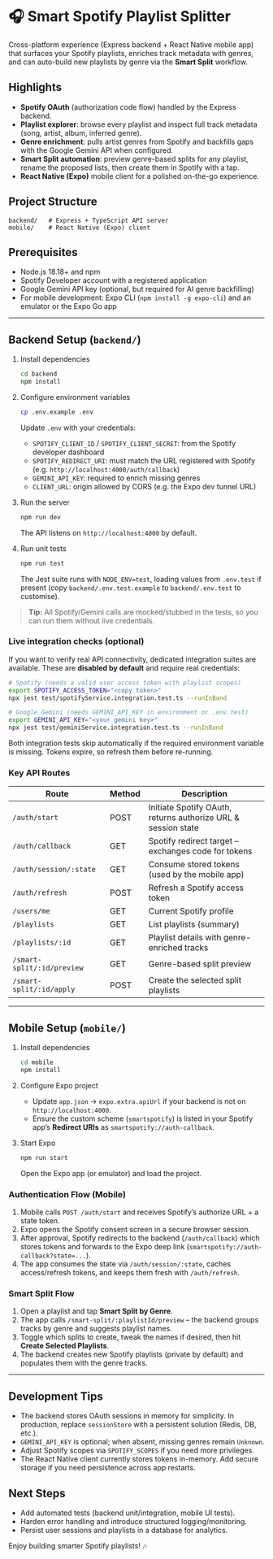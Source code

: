 # 🎧 Smart Spotify Playlist Splitter

Cross-platform experience (Express backend + React Native mobile app) that surfaces your Spotify playlists, enriches track metadata with genres, and can auto-build new playlists by genre via the **Smart Split** workflow.

## Highlights
- **Spotify OAuth** (authorization code flow) handled by the Express backend.
- **Playlist explorer**: browse every playlist and inspect full track metadata (song, artist, album, inferred genre).
- **Genre enrichment**: pulls artist genres from Spotify and backfills gaps with the Google Gemini API when configured.
- **Smart Split automation**: preview genre-based splits for any playlist, rename the proposed lists, then create them in Spotify with a tap.
- **React Native (Expo)** mobile client for a polished on-the-go experience.

## Project Structure
```
backend/   # Express + TypeScript API server
mobile/    # React Native (Expo) client
```

## Prerequisites
- Node.js 18.18+ and npm
- Spotify Developer account with a registered application
- Google Gemini API key (optional, but required for AI genre backfilling)
- For mobile development: Expo CLI (`npm install -g expo-cli`) and an emulator or the Expo Go app

---

## Backend Setup (`backend/`)
1. Install dependencies
   ```bash
   cd backend
   npm install
   ```

2. Configure environment variables
   ```bash
   cp .env.example .env
   ```
   Update `.env` with your credentials:
   - `SPOTIFY_CLIENT_ID` / `SPOTIFY_CLIENT_SECRET`: from the Spotify developer dashboard
   - `SPOTIFY_REDIRECT_URI`: must match the URL registered with Spotify (e.g. `http://localhost:4000/auth/callback`)
   - `GEMINI_API_KEY`: required to enrich missing genres
   - `CLIENT_URL`: origin allowed by CORS (e.g. the Expo dev tunnel URL)

3. Run the server
   ```bash
   npm run dev
   ```
   The API listens on `http://localhost:4000` by default.

4. Run unit tests
   ```bash
   npm run test
   ```
   The Jest suite runs with `NODE_ENV=test`, loading values from `.env.test` if present (copy `backend/.env.test.example` to `backend/.env.test` to customise).

> **Tip:** All Spotify/Gemini calls are mocked/stubbed in the tests, so you can run them without live credentials.

### Live integration checks (optional)
If you want to verify real API connectivity, dedicated integration suites are available. These are **disabled by default** and require real credentials:

```bash
# Spotify (needs a valid user access token with playlist scopes)
export SPOTIFY_ACCESS_TOKEN="<copy token>"
npx jest test/spotifyService.integration.test.ts --runInBand

# Google Gemini (needs GEMINI_API_KEY in environment or .env.test)
export GEMINI_API_KEY="<your gemini key>"
npx jest test/geminiService.integration.test.ts --runInBand
```

Both integration tests skip automatically if the required environment variable is missing. Tokens expire, so refresh them before re-running.

### Key API Routes
| Route | Method | Description |
| --- | --- | --- |
| `/auth/start` | POST | Initiate Spotify OAuth, returns authorize URL & session state |
| `/auth/callback` | GET | Spotify redirect target – exchanges code for tokens |
| `/auth/session/:state` | GET | Consume stored tokens (used by the mobile app) |
| `/auth/refresh` | POST | Refresh a Spotify access token |
| `/users/me` | GET | Current Spotify profile |
| `/playlists` | GET | List playlists (summary) |
| `/playlists/:id` | GET | Playlist details with genre-enriched tracks |
| `/smart-split/:id/preview` | GET | Genre-based split preview |
| `/smart-split/:id/apply` | POST | Create the selected split playlists |

---

## Mobile Setup (`mobile/`)
1. Install dependencies
   ```bash
   cd mobile
   npm install
   ```

2. Configure Expo project
   - Update `app.json` → `expo.extra.apiUrl` if your backend is not on `http://localhost:4000`.
   - Ensure the custom scheme (`smartspotify`) is listed in your Spotify app’s **Redirect URIs** as `smartspotify://auth-callback`.

3. Start Expo
   ```bash
   npm run start
   ```
   Open the Expo app (or emulator) and load the project.

### Authentication Flow (Mobile)
1. Mobile calls `POST /auth/start` and receives Spotify’s authorize URL + a state token.
2. Expo opens the Spotify consent screen in a secure browser session.
3. After approval, Spotify redirects to the backend (`/auth/callback`) which stores tokens and forwards to the Expo deep link (`smartspotify://auth-callback?state=...`).
4. The app consumes the state via `/auth/session/:state`, caches access/refresh tokens, and keeps them fresh with `/auth/refresh`.

### Smart Split Flow
1. Open a playlist and tap **Smart Split by Genre**.
2. The app calls `/smart-split/:playlistId/preview` – the backend groups tracks by genre and suggests playlist names.
3. Toggle which splits to create, tweak the names if desired, then hit **Create Selected Playlists**.
4. The backend creates new Spotify playlists (private by default) and populates them with the genre tracks.

---

## Development Tips
- The backend stores OAuth sessions in memory for simplicity. In production, replace `sessionStore` with a persistent solution (Redis, DB, etc.).
- `GEMINI_API_KEY` is optional; when absent, missing genres remain `Unknown`.
- Adjust Spotify scopes via `SPOTIFY_SCOPES` if you need more privileges.
- The React Native client currently stores tokens in-memory. Add secure storage if you need persistence across app restarts.

## Next Steps
- Add automated tests (backend unit/integration, mobile UI tests).
- Harden error handling and introduce structured logging/monitoring.
- Persist user sessions and playlists in a database for analytics.

Enjoy building smarter Spotify playlists! 🎶
